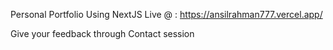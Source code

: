 Personal Portfolio Using NextJS
Live @ : https://ansilrahman777.vercel.app/

Give your feedback through Contact session
